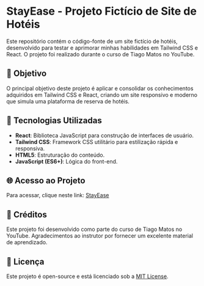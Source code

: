 # StayEase - Projeto Fictício de Site de Hotéis

Este repositório contém o código-fonte de um site fictício de hotéis, desenvolvido para testar e aprimorar minhas habilidades em Tailwind CSS e React. O projeto foi realizado durante o curso de Tiago Matos no YouTube.

## 🎯 Objetivo

O principal objetivo deste projeto é aplicar e consolidar os conhecimentos adquiridos em Tailwind CSS e React, criando um site responsivo e moderno que simula uma plataforma de reserva de hotéis.

## 🚀 Tecnologias Utilizadas

- **React**: Biblioteca JavaScript para construção de interfaces de usuário.
- **Tailwind CSS**: Framework CSS utilitário para estilização rápida e responsiva.
- **HTML5**: Estruturação do conteúdo.
- **JavaScript (ES6+)**: Lógica do front-end.

## 🌐 Acesso ao Projeto

Para acessar, clique neste link: [StayEase]( https://thyale.github.io/SiteHotel-StayEase/)

## 📝 Créditos

Este projeto foi desenvolvido como parte do curso de Tiago Matos no YouTube. Agradecimentos ao instrutor por fornecer um excelente material de aprendizado.

## 📜 Licença

Este projeto é open-source e está licenciado sob a [MIT License](LICENSE).
